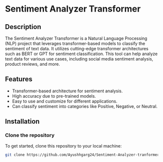 # Sentiment Analyzer Transformer

## Description
The Sentiment Analyzer Transformer is a Natural Language Processing (NLP) project that leverages transformer-based models to classify the sentiment of text data. It utilizes cutting-edge transformer architectures such as BERT or GPT for sentiment classification. This tool can help analyze text data for various use cases, including social media sentiment analysis, product reviews, and more.

## Features
- Transformer-based architecture for sentiment analysis.
- High accuracy due to pre-trained models.
- Easy to use and customize for different applications.
- Can classify sentiment into categories like Positive, Negative, or Neutral.

## Installation

### Clone the repository
To get started, clone this repository to your local machine:

```bash
git clone https://github.com/Ayushhgarg24/Sentiment-Analyzer-tranformer.git
